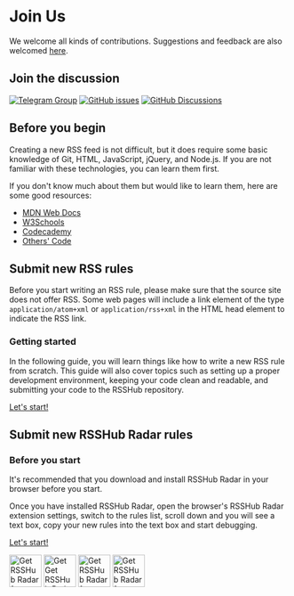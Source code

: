 # Join Us

We welcome all kinds of contributions. Suggestions and feedback are also welcomed [here](https://github.com/DIYgod/RSSHub/discussions).

## Join the discussion

[![Telegram Group](https://img.shields.io/badge/chat-telegram-brightgreen.svg?logo=telegram&style=for-the-badge)](https://t.me/rsshub) [![GitHub issues](https://img.shields.io/github/issues/DIYgod/RSSHub?color=bright-green&logo=github&style=for-the-badge)](https://github.com/DIYgod/RSSHub/issues) [![GitHub Discussions](https://img.shields.io/github/discussions/DIYgod/RSSHub?logo=github&style=for-the-badge)](https://github.com/DIYgod/RSSHub/discussions)

## Before you begin

Creating a new RSS feed is not difficult, but it does require some basic knowledge of Git, HTML, JavaScript, jQuery, and Node.js. If you are not familiar with these technologies, you can learn them first.

If you don't know much about them but would like to learn them, here are some good resources:

-   [MDN Web Docs](https://developer.mozilla.org/en-US/docs/Web/JavaScript)
-   [W3Schools](https://www.w3schools.com/)
-   [Codecademy](https://www.codecademy.com/learn/learn-git)
-   [Others' Code](https://github.com/DIYgod/RSSHub/tree/master/lib/v2)

## Submit new RSS rules

Before you start writing an RSS rule, please make sure that the source site does not offer RSS. Some web pages will include a link element of the type `application/atom+xml` or `application/rss+xml` in the HTML head element to indicate the RSS link.

### Getting started

In the following guide, you will learn things like how to write a new RSS rule from scratch. This guide will also cover topics such as setting up a proper development environment, keeping your code clean and readable, and submitting your code to the RSSHub repository.

[Let's start!](/en/joinus/new-rss/prerequisites.html)

## Submit new RSSHub Radar rules

### Before you start

It's recommended that you download and install RSSHub Radar in your browser before you start.

Once you have installed RSSHub Radar, open the browser's RSSHub Radar extension settings, switch to the rules list, scroll down and you will see a text box, copy your new rules into the text box and start debugging.

[Let's start!](/en/joinus/new-radar)

<a href="https://chrome.google.com/webstore/detail/rsshub-radar/kefjpfngnndepjbopdmoebkipbgkggaa" target="_blank" rel="noopener noreferrer"><img src="https://storage.googleapis.com/web-dev-uploads/image/WlD8wC6g8khYWPJUsQceQkhXSlv1/UV4C4ybeBTsZt43U4xis.png" alt="Get RSSHub Radar for Chromium" height="58"></a>
<a href="https://addons.mozilla.org/firefox/addon/rsshub-radar/" target="_blank" rel="noopener noreferrer"><img src="https://blog.mozilla.org/addons/files/2020/04/get-the-addon-fx-apr-2020.svg" alt="Get Get RSSHub Radar for Firefox" height="58"></a>
<a href="https://microsoftedge.microsoft.com/addons/detail/rsshub-radar/gangkeiaobmjcjokiofpkfpcobpbmnln" target="_blank" rel="noopener noreferrer"><img src="https://upload.wikimedia.org/wikipedia/commons/f/f7/Get_it_from_Microsoft_Badge.svg" alt="Get RSSHub Radar for Edge" height="58"></a>
<a href="https://apps.apple.com/us/app/rsshub-radar/id1610744717" target="_blank" rel="noopener noreferrer"><img src="https://developer.apple.com/news/images/download-on-the-app-store-badge.png" alt="Get RSSHub Radar for Safari" height="58"></a>
